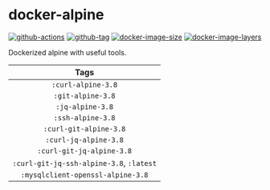 # docker-alpine

[![github-actions](https://github.com/theohbrothers/docker-alpine/workflows/ci-master-pr/badge.svg)](https://github.com/theohbrothers/docker-alpine/actions)
[![github-tag](https://img.shields.io/github/tag/theohbrothers/docker-alpine)](https://github.com/theohbrothers/docker-alpine/releases/)
[![docker-image-size](https://img.shields.io/microbadger/image-size/theohbrothers/docker-alpine/latest)](https://hub.docker.com/r/theohbrothers/docker-alpine)
[![docker-image-layers](https://img.shields.io/microbadger/layers/theohbrothers/docker-alpine/latest)](https://hub.docker.com/r/theohbrothers/docker-alpine)

Dockerized alpine with useful tools.

| Tags |
|:-------:|
| `:curl-alpine-3.8` |
| `:git-alpine-3.8` |
| `:jq-alpine-3.8` |
| `:ssh-alpine-3.8` |
| `:curl-git-alpine-3.8` |
| `:curl-jq-alpine-3.8` |
| `:curl-git-jq-alpine-3.8` |
| `:curl-git-jq-ssh-alpine-3.8`, `:latest` |
| `:mysqlclient-openssl-alpine-3.8` |
